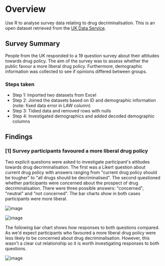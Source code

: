 # Overview
Use R to analyse survey data relating to drug decriminalisation. This is an open dataset retrieved from the [UK Data Service](https://reshare.ukdataservice.ac.uk/857543/).

## Survey Summary
People from the UK responded to a 19 question survey about their attitudes towards drug policy. The aim of the survey was to assess whether the public favour a more liberal drug policy. Furthermore, demographic information was collected to see if opinions differed between groups. 

### Steps taken
- Step 1: Imported two datasets from Excel
- Step 2: Joined the datasets based on ID and demographic information (note: fixed data error in LAW column)
- Step 3: Tidied data and removed rows with nulls
- Step 4: Investigated demographics and added decoded demographic columns

## Findings
### [1] Survey participants favoured a more liberal drug policy
Two explicit questions were asked to investigate participant's attitudes towards drug decriminalisation. The first was a Likert question about current drug policy with answers ranging from "current drug policy should be tougher" to "all drugs should be decriminalised". The second questioned whether participants were concerned about the prospect of drug decriminalisation. There were three possible answers: "concerned", "neutral" and "not concerned". The bar charts show in both cases participants were more liberal. 

![image](https://github.com/user-attachments/assets/dcfc1068-5490-4f99-acf7-8d099d5790e9)

![image](https://github.com/user-attachments/assets/5e9313ee-9333-4d86-ac3d-05d74a5c5e79)

The following bar chart shows how responses to both questions compared. As we'd expect participants who favoured a more liberal drug policy were less likely to be concerned about drug
decriminalisation. However, this wasn't a clear cut relationship so it is worth investigating responses to both questions. 

![image](https://github.com/user-attachments/assets/705be4f7-70bc-4dc7-b8d3-8057b647669c)

